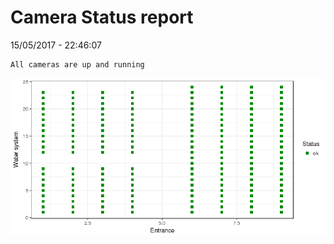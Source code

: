 Camera Status report
================
15/05/2017 - 22:46:07

    All cameras are up and running

![](camreport_files/figure-markdown_github/unnamed-chunk-2-1.png)
